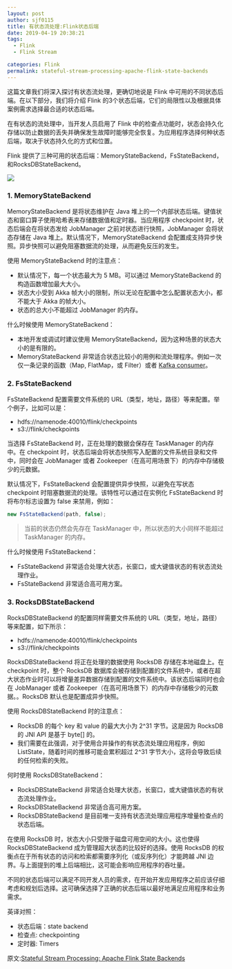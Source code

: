 ```yaml
---
layout: post
author: sjf0115
title: 有状态流处理:Flink状态后端
date: 2019-04-19 20:38:21
tags:
  - Flink
  - Flink Stream

categories: Flink
permalink: stateful-stream-processing-apache-flink-state-backends
---
```


这篇文章我们将深入探讨有状态流处理，更确切地说是 Flink 中可用的不同状态后端。在以下部分，我们将介绍 Flink 的3个状态后端，它们的局限性以及根据具体案例需求选择最合适的状态后端。

在有状态的流处理中，当开发人员启用了 Flink 中的检查点功能时，状态会持久化存储以防止数据的丢失并确保发生故障时能够完全恢复。为应用程序选择何种状态后端，取决于状态持久化的方式和位置。

Flink 提供了三种可用的状态后端：MemoryStateBackend，FsStateBackend，和RocksDBStateBackend。

![](https://github.com/sjf0115/PubLearnNotes/blob/master/image/Flink/stateful-stream-processing-apache-flink-state-backends-1.png?raw=true)

### 1. MemoryStateBackend

MemoryStateBackend 是将状态维护在 Java 堆上的一个内部状态后端。键值状态和窗口算子使用哈希表来存储数据值和定时器。当应用程序 checkpoint 时，状态后端会在将状态发给 JobManager 之前对状态进行快照，JobManager 会将状态存储在 Java 堆上。默认情况下，MemoryStateBackend 会配置成支持异步快照。异步快照可以避免阻塞数据流的处理，从而避免反压的发生。

使用 MemoryStateBackend 时的注意点：
- 默认情况下，每一个状态最大为 5 MB。可以通过 MemoryStateBackend 的构造函数增加最大大小。
- 状态大小受到 Akka 帧大小的限制，所以无论在配置中怎么配置状态大小，都不能大于 Akka 的帧大小。
- 状态的总大小不能超过 JobManager 的内存。

什么时候使用 MemoryStateBackend：
- 本地开发或调试时建议使用 MemoryStateBackend，因为这种场景的状态大小的是有限的。
- MemoryStateBackend 非常适合状态比较小的用例和流处理程序。例如一次仅一条记录的函数（Map, FlatMap，或 Filter）或者 [Kafka consumer](http://smartsi.club/how-flink-manages-kafka-consumer-offsets.html)。

### 2. FsStateBackend

FsStateBackend 配置需要文件系统的 URL（类型，地址，路径）等来配置。举个例子，比如可以是：
- hdfs://namenode:40010/flink/checkpoints
- s3://flink/checkpoints

当选择 FsStateBackend 时，正在处理的数据会保存在 TaskManager 的内存中。在 checkpoint 时，状态后端会将状态快照写入配置的文件系统目录和文件中，同时会在 JobManager 或者 Zookeeper（在高可用场景下）的内存中存储极少的元数据。

默认情况下，FsStateBackend 会配置提供异步快照，以避免在写状态 checkpoint 时阻塞数据流的处理。该特性可以通过在实例化 FsStateBackend 时将布尔标志设置为 false 来禁用，例如：
```java
new FsStateBackend(path, false);
```
> 当前的状态仍然会先存在 TaskManager 中，所以状态的大小同样不能超过 TaskManager 的内存。

什么时候使用 FsStateBackend：
- FsStateBackend 非常适合处理大状态，长窗口，或大键值状态的有状态流处理作业。
- FsStateBackend 非常适合高可用方案。

### 3. RocksDBStateBackend

RocksDBStateBackend 的配置同样需要文件系统的 URL（类型，地址，路径）等来配置，如下所示：
- hdfs://namenode:40010/flink/checkpoints
- s3://flink/checkpoints

RocksDBStateBackend 将正在处理的数据使用 RocksDB 存储在本地磁盘上。在 checkpoint 时，整个 RocksDB 数据库会被存储到配置的文件系统中，或者在超大状态作业时可以将增量差异数据存储到配置的文件系统中。该状态后端同时也会在 JobManager 或者 Zookeeper（在高可用场景下）的内存中存储极少的元数据。。RocksDB 默认也是配置成异步快照。

使用 RocksDBStateBackend 时的注意点：
- RocksDB 的每个 key 和 value 的最大大小为 2^31 字节。这是因为 RocksDB 的 JNI API 是基于 byte[] 的。
- 我们需要在此强调，对于使用合并操作的有状态流处理应用程序，例如 ListState，随着时间的推移可能会累积超过 2^31 字节大小，这将会导致后续的任何检索的失败。

何时使用 RocksDBStateBackend：
- RocksDBStateBackend 非常适合处理大状态，长窗口，或大键值状态的有状态流处理作业。
- RocksDBStateBackend 非常适合高可用方案。
- RocksDBStateBackend 是目前唯一支持有状态流处理应用程序增量检查点的状态后端。

在使用 RocksDB 时，状态大小只受限于磁盘可用空间的大小。这也使得 RocksDBStateBackend 成为管理超大状态的比较好的选择。使用 RocksDB 的权衡点在于所有状态的访问和检索都需要序列化（或反序列化）才能跨越 JNI 边界。与上面提到的堆上后端相比，这可能会影响应用程序的吞吐量。

不同的状态后端可以满足不同开发人员的需求，在开始开发应用程序之前应该仔细考虑和规划后选择。这可确保选择了正确的状态后端以最好地满足应用程序和业务需求。


英译对照：
- 状态后端：state backend
- 检查点: checkpointing
- 定时器: Timers

原文:[Stateful Stream Processing: Apache Flink State Backends](https://www.ververica.com/blog/stateful-stream-processing-apache-flink-state-backends)
